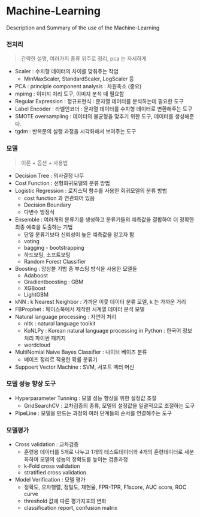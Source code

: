 # Machine-Learning
Description and Summary of the use of the Machine-Learning


### 전처리
> 간략한 설명, 여러가지 종류 위주로 정리, pca 는 자세하게
- Scaler : 수치형 데이터의 차이를 맞춰주는 작업
    - MinMaxScaler, StandardScaler, LogScaler 등
- PCA : principle component analysis : 차원축소 (중요)
- mpimg : 이미지 처리 도구, 이미지 분석 때 필요함
- Regular Expression : 정규표현식 : 문자열 데이터를 분석하는데 필요한 도구
- Label Encoder : 라벨인코더 : 문자열 데이터를 수치형 데이터로 변환해주는 도구
- SMOTE oversampling : 데이터의 불균형을 맞추기 위한 도구, 데이터를 생성해준다.
- tgdm : 반복문의 실행 과정을 시각화해서 보여주는 도구

### 모델
> 이론 + 옵션 + 사용법
- Decision Tree : 의사결정 나무
- Cost Function : 선형회귀모델의 분류 방법
- Logistic Regression : 로지스틱 함수를 사용한 회귀모델의 분류 방법
    - cost function 과 연관되어 있음
    - Decision Boundary
    - 다변수 방정식
- Ensemble : 여러개의 분류기를 생성하고 분류기들의 예측값을 결합하여 더 정확한 최종 예측을 도출하는 기법
    - 단일 분류기보다 신뢰성이 높은 예측값을 얻고자 함
    - voting
    - bagging - bootstrapping
    - 하드보팅, 소프트보팅
    - Random Forest Classifier
- Boosting : 앙상블 기법 중 부스팅 방식을 사용한 모델들
    - Adaboost
    - Gradientboosting : GBM
    - XGBoost
    - LightGBM
- kNN : k Nearest Neighbor : 가까운 이웃 데이터 분류 모델, k 는 가까운 거리
- FBProphet : 페이스북에서 제작한 시계열 데이터 분석 모델
- Natural language processing : 자연어 처리
    - nltk : natural language toolkit
    - KoNLPy : Korean natural language processing in Python : 한국어 정보처리 파이썬 패키지
    - wordcloud
- MultiNomial Naive Bayes Classifier : 나이브 베이즈 분류
    - 베이즈 정리르 적용한 확률 분류기
- Suppoert Vector Machine : SVM, 서포트 벡터 머신

### 모델 성능 향상 도구
- Hyperparameter Tunning : 모델 성능 향상을 위한 설정값 조절
    - GridSearchCV : 교차검증의 종류, 모델의 설정값을 일괄적으로 조절하는 도구
- PipeLine : 모델을 만드는 과정의 여러 단계들의 순서를 연결해주는 도구

### 모델평가
- Cross validation : 교차검증
    - 훈련용 데이터를 5개로 나누고 1개의 테스트데이터와 4개의 훈련데이터로 세분화하여 모델의 성능의 정확도를 높이는 검증과정
    - k-Fold cross validation
    - stratified cross validation
- Model Verification : 모델 평가
    - 정확도, 오차행렬, 정밀도, 재현율, FPR-TPR, F1score, AUC score, ROC curve
    - threshold 값에 따른 평가지표의 변화
    - classification report, confusion matrix
